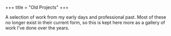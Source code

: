+++
title = "Old Projects"
+++

A selection of work from my early days and professional past. Most of these no longer exist in their current form, so this is kept here more as a gallery of work I've done over the years.
